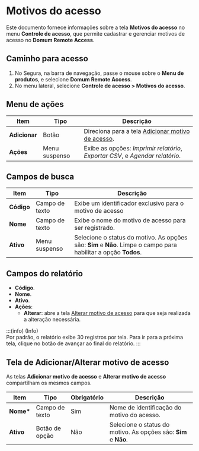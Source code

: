 # Motivos do acesso

Este documento fornece informações sobre a tela **Motivos do acesso** no menu **Controle de acesso**, que permite cadastrar e gerenciar motivos de acesso no **Domum Remote Access**.

## Caminho para acesso

1. No Segura, na barra de navegação, passe o mouse sobre o **Menu de produtos**, e selecione **Domum Remote Access**.  
2. No menu lateral, selecione **Controle de acesso \> Motivos do acesso**.

## Menu de ações

| Item | Tipo | Descrição |
| ----- | ----- | ----- |
| **Adicionar** | Botão | Direciona para a tela [Adicionar motivo de acesso](/v4/docs/pt/domum-access-reasons-home-screen#tela-de-adicionaralterar-motivo-de-acesso). |
| **Ações** | Menu suspenso | Exibe as opções: *Imprimir relatório*, *Exportar CSV*, e *Agendar relatório*. |

## Campos de busca

| Item | Tipo | Descrição |
| ----- | ----- | ----- |
| **Código** | Campo de texto | Exibe um identificador exclusivo para o motivo de acesso |
| **Nome** | Campo de texto | Exibe o nome do motivo de acesso para ser registrado. |
| **Ativo** | Menu suspenso | Selecione o status do motivo. As opções são: **Sim** e **Não**. Limpe o campo para habilitar a opção **Todos**. |

## Campos do relatório

- **Código**.  
- **Nome**.  
- **Ativo**.  
- **Ações**:  
    - **Alterar**: abre a tela [Alterar motivo de acesso](/v4/docs/pt/domum-access-reasons-home-screen#tela-de-adicionaralterar-motivo-de-acesso) para que seja realizada a alteração necessária.

:::(info) (Info)  
Por padrão, o relatório exibe 30 registros por tela. Para ir para a próxima tela, clique no botão de avançar ao final do relatório.
:::

## Tela de Adicionar/Alterar motivo de acesso

As telas **Adicionar motivo de acesso** e **Alterar motivo de acesso** compartilham os mesmos campos.

| Item | Tipo | Obrigatório | Descrição |
| ----- | ----- | ----- | ----- |
| **Nome\*** | Campo de texto  | Sim | Nome de identificação do motivo do acesso. |
| **Ativo** | Botão de opção | Não | Selecione o status do motivo. As opções são: **Sim** e **Não**. |
